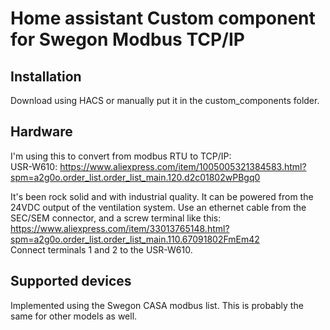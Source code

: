 # Home assistant Custom component for Swegon Modbus TCP/IP

## Installation

Download using HACS or manually put it in the custom_components folder.

## Hardware

I'm using this to convert from modbus RTU to TCP/IP:     
USR-W610: https://www.aliexpress.com/item/1005005321384583.html?spm=a2g0o.order_list.order_list_main.120.d2c01802wPBgq0

It's been rock solid and with industrial quality. 
It can be powered from the 24VDC output of the ventilation system.
Use an ethernet cable from the SEC/SEM connector, and a screw terminal like this:  
https://www.aliexpress.com/item/33013765148.html?spm=a2g0o.order_list.order_list_main.110.67091802FmEm42  
Connect terminals 1 and 2 to the USR-W610.

## Supported devices

Implemented using the Swegon CASA modbus list. This is probably the same for other models as well.
